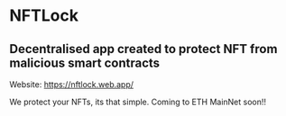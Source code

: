 # NFTLock
## Decentralised app created to protect NFT from malicious smart contracts 

Website: https://nftlock.web.app/

We protect your NFTs, its that simple. Coming to ETH MainNet soon!!
